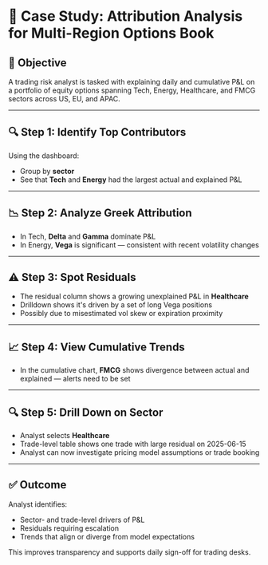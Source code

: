 # 🧾 Case Study: Attribution Analysis for Multi-Region Options Book

## 🎯 Objective

A trading risk analyst is tasked with explaining daily and cumulative P&L on a portfolio of equity options spanning Tech, Energy, Healthcare, and FMCG sectors across US, EU, and APAC.

---

## 🔍 Step 1: Identify Top Contributors

Using the dashboard:
- Group by **sector**
- See that **Tech** and **Energy** had the largest actual and explained P&L

---

## 📉 Step 2: Analyze Greek Attribution

- In Tech, **Delta** and **Gamma** dominate P&L
- In Energy, **Vega** is significant — consistent with recent volatility changes

---

## ⚠️ Step 3: Spot Residuals

- The residual column shows a growing unexplained P&L in **Healthcare**
- Drilldown shows it's driven by a set of long Vega positions
- Possibly due to misestimated vol skew or expiration proximity

---

## 📈 Step 4: View Cumulative Trends

- In the cumulative chart, **FMCG** shows divergence between actual and explained — alerts need to be set

---

## 🔍 Step 5: Drill Down on Sector

- Analyst selects **Healthcare**
- Trade-level table shows one trade with large residual on 2025-06-15
- Analyst can now investigate pricing model assumptions or trade booking

---

## ✅ Outcome

Analyst identifies:
- Sector- and trade-level drivers of P&L
- Residuals requiring escalation
- Trends that align or diverge from model expectations

This improves transparency and supports daily sign-off for trading desks.
